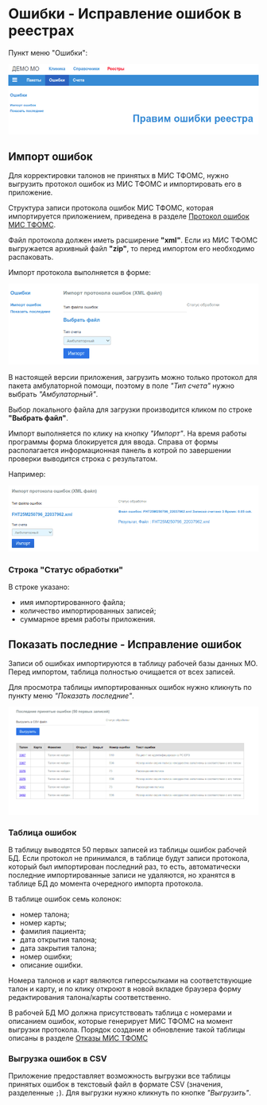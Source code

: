 # Ошибки - Исправление ошибок в реестрах

Пункт меню "Ошибки":

![Меню "Ошибки"](./images/menu_errors.png)

## Импорт ошибок

Для корректировки талонов не принятых в МИС ТФОМС, нужно выгрузить протокол ошибок из
МИС ТФОМС и импортировать его в приложение.

Структура записи протокола ошибок МИС ТФОМС, которая импортируется приложением,
приведена в разделе [Протокол ошибок МИС ТФОМС](../../admin/tk_errors.md).

Файл протокола должен иметь расширение __"xml"__. Если из МИС ТФОМС выгружается
архивный файл __"zip"__, то перед импортом его необходимо распаковать.

Импорт протокола выполняется в форме:

![Импорт протокола"](./images/import_errors.png)

В настоящей версии приложения, загрузить можно только протокол для пакета амбулаторной
помощи, поэтому в поле _"Тип счета"_ нужно выбрать _"Амбулаторный"_.

Выбор локального файла для загрузки производится кликом по строке __"Выбрать файл"__.

Импорт выполняется по клику на кнопку _"Импорт"_. На время работы программы форма
блокируется для ввода. Справа от формы располагается информационная панель в котрой
по завершении проверки выводится строка с результатом.

Например:

![Импорт ошибок завершен"](./images/errors_form_done.png)

### Строка "Статус обработки"

В строке указано:

- имя импортированного файла;
- количество импортированных записей;
- суммарное время работы приложения.

## Показать последние - Исправление ошибок

Записи об ошибках импортируются в таблицу рабочей базы данных МО. Перед импортом,
таблица полностью очищается от всех записей.

Для просмотра таблицы импортированных ошибок нужно кликнуть по пункту меню
_"Показать последние"_.

![Показать последние"](./images/errors_show_last.png)

### Таблица ошибок

В таблицу выводятся 50 первых записей из таблицы ошибок рабочей БД. Если протокол
не принимался, в таблице будут записи протокола, который был импортирован последний раз,
то есть, автоматически последние импортированные записи не удаляются, но хранятся в
таблице БД до момента очередного импорта протокола.

В таблице ошибок семь колонок:

- номер талона;
- номер карты;
- фамилия пациента;
- дата открытия талона;
- дата закрытия талона;
- номер ошибки;
- описание ошибки.

Номера талонов и карт являются гиперссылками на соответствующие талон и карту, и по клику
откроют в новой вкладке браузера форму редактирования талона/карты соответственно.

В рабочей БД МО должна присутствовать таблица с номерами и описанием ошибок, которые
генерирует МИС ТФОМС на момент выгрузки протокола. Порядок создание и обновление такой
таблицы описаны в разделе [Отказы МИС ТФОМС](../../admin/tk_errors.md#отказы-мис-тфомс)

### Выгрузка ошибок в CSV

Приложение предоставляет возможность выгрузки все таблицы принятых ошибок в текстовый
файл в формате CSV (значения, разделенные `;`). Для выгрузки нужно кликнуть по кнопке
_"Выгрузить"_.
